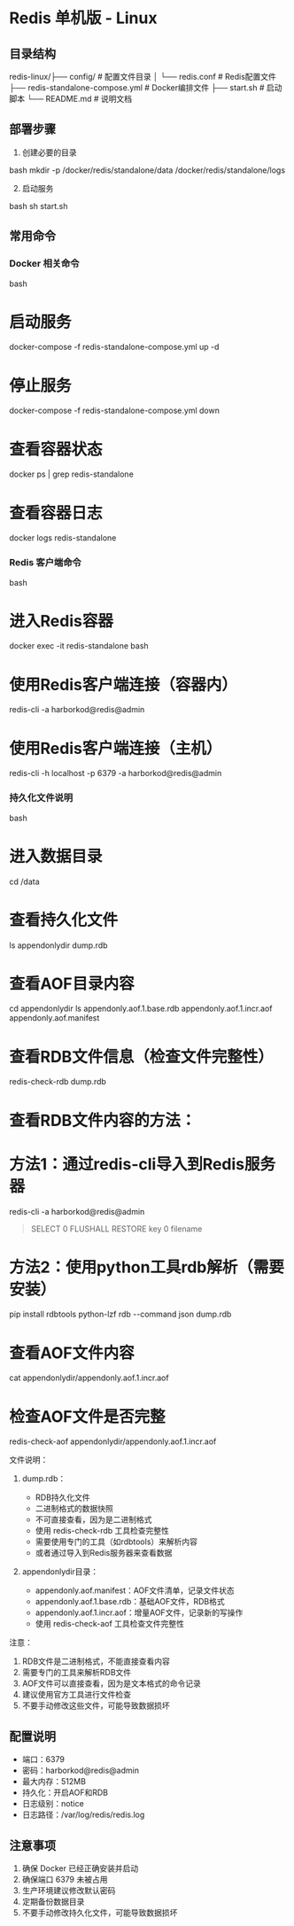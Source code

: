 # Redis 单机版 - Linux

## 目录结构
redis-linux/├── config/ # 配置文件目录
│   └── redis.conf # Redis配置文件
├── redis-standalone-compose.yml # Docker编排文件
├── start.sh # 启动脚本
└── README.md # 说明文档

## 部署步骤
1. 创建必要的目录

bash
mkdir -p /docker/redis/standalone/data /docker/redis/standalone/logs

2. 启动服务

bash
sh start.sh

## 常用命令

### Docker 相关命令

bash
# 启动服务
docker-compose -f redis-standalone-compose.yml up -d

# 停止服务
docker-compose -f redis-standalone-compose.yml down

# 查看容器状态
docker ps | grep redis-standalone

# 查看容器日志
docker logs redis-standalone

### Redis 客户端命令

bash
# 进入Redis容器
docker exec -it redis-standalone bash

# 使用Redis客户端连接（容器内）
redis-cli -a harborkod@redis@admin

# 使用Redis客户端连接（主机）
redis-cli -h localhost -p 6379 -a harborkod@redis@admin

### 持久化文件说明

bash
# 进入数据目录
cd /data

# 查看持久化文件
ls
appendonlydir  dump.rdb

# 查看AOF目录内容
cd appendonlydir
ls
appendonly.aof.1.base.rdb  appendonly.aof.1.incr.aof  appendonly.aof.manifest

# 查看RDB文件信息（检查文件完整性）
redis-check-rdb dump.rdb

# 查看RDB文件内容的方法：
# 方法1：通过redis-cli导入到Redis服务器
redis-cli -a harborkod@redis@admin
> SELECT 0
> FLUSHALL
> RESTORE key 0 filename

# 方法2：使用python工具rdb解析（需要安装）
pip install rdbtools python-lzf
rdb --command json dump.rdb

# 查看AOF文件内容
cat appendonlydir/appendonly.aof.1.incr.aof

# 检查AOF文件是否完整
redis-check-aof appendonlydir/appendonly.aof.1.incr.aof

文件说明：
1. dump.rdb：
   - RDB持久化文件
   - 二进制格式的数据快照
   - 不可直接查看，因为是二进制格式
   - 使用 redis-check-rdb 工具检查完整性
   - 需要使用专门的工具（如rdbtools）来解析内容
   - 或者通过导入到Redis服务器来查看数据

2. appendonlydir目录：
   - appendonly.aof.manifest：AOF文件清单，记录文件状态
   - appendonly.aof.1.base.rdb：基础AOF文件，RDB格式
   - appendonly.aof.1.incr.aof：增量AOF文件，记录新的写操作
   - 使用 redis-check-aof 工具检查文件完整性

注意：
1. RDB文件是二进制格式，不能直接查看内容
2. 需要专门的工具来解析RDB文件
3. AOF文件可以直接查看，因为是文本格式的命令记录
4. 建议使用官方工具进行文件检查
5. 不要手动修改这些文件，可能导致数据损坏

## 配置说明
- 端口：6379
- 密码：harborkod@redis@admin
- 最大内存：512MB
- 持久化：开启AOF和RDB
- 日志级别：notice
- 日志路径：/var/log/redis/redis.log

## 注意事项
1. 确保 Docker 已经正确安装并启动
2. 确保端口 6379 未被占用
3. 生产环境建议修改默认密码
4. 定期备份数据目录
5. 不要手动修改持久化文件，可能导致数据损坏 